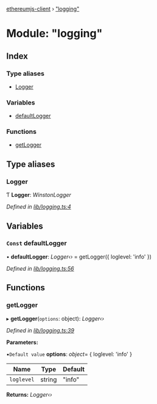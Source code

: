 [ethereumjs-client](../README.md) › ["logging"](_logging_.md)

# Module: "logging"

## Index

### Type aliases

- [Logger](_logging_.md#logger)

### Variables

- [defaultLogger](_logging_.md#const-defaultlogger)

### Functions

- [getLogger](_logging_.md#getlogger)

## Type aliases

### Logger

Ƭ **Logger**: _WinstonLogger_

_Defined in [lib/logging.ts:4](https://github.com/ethereumjs/ethereumjs-client/blob/master/lib/logging.ts#L4)_

## Variables

### `Const` defaultLogger

• **defaultLogger**: _Logger‹›_ = getLogger({ loglevel: 'info' })

_Defined in [lib/logging.ts:56](https://github.com/ethereumjs/ethereumjs-client/blob/master/lib/logging.ts#L56)_

## Functions

### getLogger

▸ **getLogger**(`options`: object): _Logger‹›_

_Defined in [lib/logging.ts:39](https://github.com/ethereumjs/ethereumjs-client/blob/master/lib/logging.ts#L39)_

**Parameters:**

▪`Default value` **options**: _object_= { loglevel: 'info' }

| Name       | Type   | Default |
| ---------- | ------ | ------- |
| `loglevel` | string | "info"  |

**Returns:** _Logger‹›_
